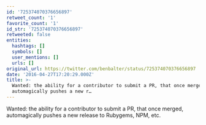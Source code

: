 ```yaml
---
id: '725374070376656897'
retweet_count: '1'
favorite_count: '1'
id_str: '725374070376656897'
retweeted: false
entities:
  hashtags: []
  symbols: []
  user_mentions: []
  urls: []
original_url: https://twitter.com/benbalter/status/725374070376656897
date: '2016-04-27T17:20:29.000Z'
title: >-
  Wanted: the ability for a contributor to submit a PR, that once merged,
  automagically pushes a new r…
---
```


Wanted: the ability for a contributor to submit a PR, that once merged, automagically pushes a new release to Rubygems, NPM, etc.